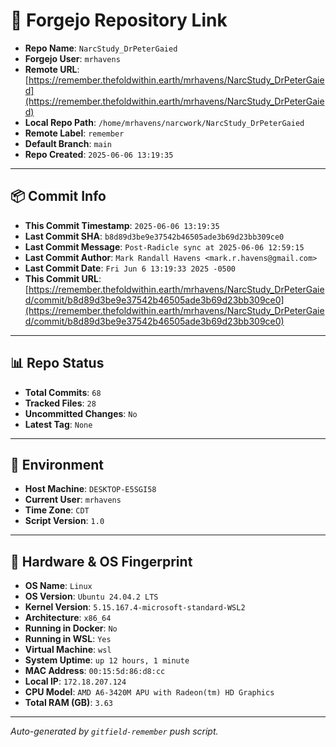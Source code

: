 # 🔗 Forgejo Repository Link

- **Repo Name**: `NarcStudy_DrPeterGaied`
- **Forgejo User**: `mrhavens`
- **Remote URL**: [https://remember.thefoldwithin.earth/mrhavens/NarcStudy_DrPeterGaied](https://remember.thefoldwithin.earth/mrhavens/NarcStudy_DrPeterGaied)
- **Local Repo Path**: `/home/mrhavens/narcwork/NarcStudy_DrPeterGaied`
- **Remote Label**: `remember`
- **Default Branch**: `main`
- **Repo Created**: `2025-06-06 13:19:35`

---

## 📦 Commit Info

- **This Commit Timestamp**: `2025-06-06 13:19:35`
- **Last Commit SHA**: `b8d89d3be9e37542b46505ade3b69d23bb309ce0`
- **Last Commit Message**: `Post-Radicle sync at 2025-06-06 12:59:15`
- **Last Commit Author**: `Mark Randall Havens <mark.r.havens@gmail.com>`
- **Last Commit Date**: `Fri Jun 6 13:19:33 2025 -0500`
- **This Commit URL**: [https://remember.thefoldwithin.earth/mrhavens/NarcStudy_DrPeterGaied/commit/b8d89d3be9e37542b46505ade3b69d23bb309ce0](https://remember.thefoldwithin.earth/mrhavens/NarcStudy_DrPeterGaied/commit/b8d89d3be9e37542b46505ade3b69d23bb309ce0)

---

## 📊 Repo Status

- **Total Commits**: `68`
- **Tracked Files**: `28`
- **Uncommitted Changes**: `No`
- **Latest Tag**: `None`

---

## 🧭 Environment

- **Host Machine**: `DESKTOP-E5SGI58`
- **Current User**: `mrhavens`
- **Time Zone**: `CDT`
- **Script Version**: `1.0`

---

## 🧬 Hardware & OS Fingerprint

- **OS Name**: `Linux`
- **OS Version**: `Ubuntu 24.04.2 LTS`
- **Kernel Version**: `5.15.167.4-microsoft-standard-WSL2`
- **Architecture**: `x86_64`
- **Running in Docker**: `No`
- **Running in WSL**: `Yes`
- **Virtual Machine**: `wsl`
- **System Uptime**: `up 12 hours, 1 minute`
- **MAC Address**: `00:15:5d:86:d8:cc`
- **Local IP**: `172.18.207.124`
- **CPU Model**: `AMD A6-3420M APU with Radeon(tm) HD Graphics`
- **Total RAM (GB)**: `3.63`

---

_Auto-generated by `gitfield-remember` push script._
